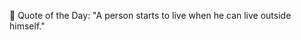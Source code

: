 <!-- start quote -->
💬 Quote of the Day: "A person starts to live when he can live outside himself."
<!-- end quote -->
